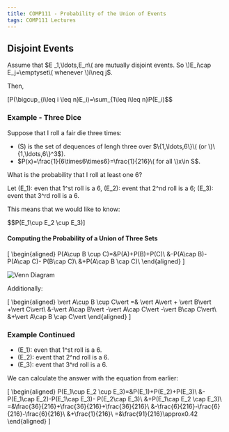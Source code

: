 ```yaml
---
title: COMP111 - Probability of the Union of Events
tags: COMP111 Lectures
---
```

## Disjoint Events
Assume that $E _1,\ldots,E_n\( are mutually disjoint events. So \)E_i\cap E_j=\emptyset\( whenever \)i\neq j$.

Then,

\[P(\bigcup_{i\leq i \leq n}E_i)=\sum_{1\leq i\leq n}P(E_i)$$

### Example - Three Dice
Suppose that I roll a fair die three times:

* \(S\) is the set of dequences of lengh three over $\{1,\ldots,6\}\( (or \)\{1,\ldots,6\}^3$).
* $P(x)=\frac{1}{6\times6\times6}=\frac{1}{216}\( for all \)x\in S$. 

What is the probability that I roll at least one 6?

Let \(E_1\): even that 1^st roll is a 6, \(E_2\): event that 2^nd roll is a 6; \(E_3\): event that 3^rd roll is a 6.

This means that we would like to know:

$$P(E_1\cup E_2 \cup E_3)\]

#### Computing the Probability of a Union of Three Sets

\[
\begin{aligned}
P(A\cup B \cup C)=&P(A)+P(B)+P(C)\\
&-P(A\cap B)-P(A\cap C)- P(B\cap C)\\
&+P(A\cap B \cap C)\\
\end{aligned}
\]

![Venn Diagram]({{site.baseurl}}/assets/COMP111/Lectures/2020-11-18-3.png)

Additionally:

\[
\begin{aligned}
\vert A\cup B \cup C\vert  =& \vert A\vert  + \vert B\vert +\vert C\vert\\
&-\vert A\cap B\vert -\vert A\cap C\vert -\vert B\cap C\vert\\
&+\vert A\cap B \cap C\vert
\end{aligned}
\]

### Example Continued

* \(E_1\): even that 1^st roll is a 6.
* \(E_2\): event that 2^nd roll is a 6.
* \(E_3\): event that 3^rd roll is a 6.

We can calculate the answer with the equation from earlier:

\[
\begin{aligned}
P(E_1\cup E_2 \cup E_3)=&P(E_1)+P(E_2)+P(E_3)\\
&-P(E_1\cap E_2)-P(E_1\cap E_3)- P(E_2\cap E_3)\\
&+P(E_1\cap E_2 \cap E_3)\\
=&\frac{36}{216}+\frac{36}{216}+\frac{36}{216}\\
&-\frac{6}{216}-\frac{6}{216}-\frac{6}{216}\\
&+\frac{1}{216}\\
=&\frac{91}{216}\approx0.42
\end{aligned}
\]
